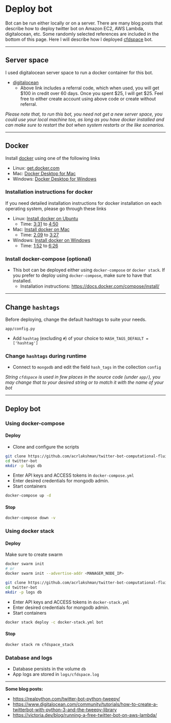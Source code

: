 # Deploy bot

Bot can be run either locally or on a server. There are many blog posts that describe how to deploy twitter bot on Amazon EC2, AWS Lambda, digitalocean, etc. Some randomly selected references are included in the bottom of this page. Here I will describe how I deployed [cfdspace](https://twitter.com/cfdspace) bot.

---

## Server space

I used digitalocean server space to run a docker container for this bot.

* [digitalocean](https://m.do.co/c/c647ddbfcfd9)
  * Above link includes a referral code, which when used, you will get $100 in credit over 60 days. Once you spent $25, I will get $25. Feel free to either create account using above code or create without referral.

_Please note that, to run this bot, you need not get a new server space, you could use your local machine too, as long as you have docker installed and can make sure to restart the bot when system restarts or the like scenarios._

---

## Docker

Install [docker](https://www.docker.com/) using one of the following links

* Linux: [get.docker.com](https://get.docker.com/)
* Mac: [Docker Desktop for Mac](https://hub.docker.com/editions/community/docker-ce-desktop-mac)
* Windows: [Docker Desktop for Windows](https://hub.docker.com/editions/community/docker-ce-desktop-windows)

### Installation instructions for docker

If you need detailed installation instructions for docker installation on each operating system, please go through these links

* Linux: [Install docker on Ubuntu](https://youtu.be/bwHIUN9gti0?list=PL14zCGMQYkUprMVMXT-4-J1AIFYPEQmy-&t=211)
  * Time: [3:31](https://youtu.be/bwHIUN9gti0?list=PL14zCGMQYkUprMVMXT-4-J1AIFYPEQmy-&t=211) to [4:50](https://youtu.be/bwHIUN9gti0?list=PL14zCGMQYkUprMVMXT-4-J1AIFYPEQmy-&t=290)
* Mac: [Install docker on Mac](https://youtu.be/yWYfdam9iy4?list=PL14zCGMQYkUprMVMXT-4-J1AIFYPEQmy-&t=129)
  * Time: [2.09](https://youtu.be/yWYfdam9iy4?list=PL14zCGMQYkUprMVMXT-4-J1AIFYPEQmy-&t=129) to [3:27](https://youtu.be/yWYfdam9iy4?list=PL14zCGMQYkUprMVMXT-4-J1AIFYPEQmy-&t=207)
* Windows: [Install docker on Windows](https://youtu.be/K_7wavPEtCc?list=PL14zCGMQYkUprMVMXT-4-J1AIFYPEQmy-&t=112)
  * Time: [1:52](https://youtu.be/K_7wavPEtCc?list=PL14zCGMQYkUprMVMXT-4-J1AIFYPEQmy-&t=112) to [6:26](https://youtu.be/K_7wavPEtCc?list=PL14zCGMQYkUprMVMXT-4-J1AIFYPEQmy-&t=386)

### Install docker-compose (optional)

* This bot can be deployed either using `docker-compose` or `docker stack`. If you prefer to deploy using `docker-compose`, make sure to have that installed.
  * Installation instructions: https://docs.docker.com/compose/install/

---

## Change `hashtags`

Before deploying, change the default hashtags to suite your needs.

`app/config.py`
  * Add `hashtag` (excluding `#`) of your choice to `HASH_TAGS_DEFAULT = ['hashtag']`

### Change `hashtags` during runtime

* Connect to `mongodb` and edit the field `hash_tags` in the collection `config`

_String `cfdspace` is used in few places in the source code (under `app/`), you may change that to your desired string or to match it with the name of your bot_

---

## Deploy bot

### Using docker-compose

#### Deploy

- Clone and configure the scripts

```sh
git clone https://github.com/acrlakshman/twitter-bot-computational-fluids twitter-bot
cd twitter-bot
mkdir -p logs db
```

- Enter API keys and ACCESS tokens in `docker-compose.yml`
- Enter desired credentials for mongodb admin.
- Start containers

```sh
docker-compose up -d
```

#### Stop

```sh
docker-compose down -v
```

### Using docker stack

#### Deploy

Make sure to create swarm

```sh
docker swarm init
# or
docker swarm init --advertise-addr <MANAGER_NODE_IP>
```

```sh
git clone https://github.com/acrlakshman/twitter-bot-computational-fluids twitter-bot
cd twitter-bot
mkdir -p logs db
```

- Enter API keys and ACCESS tokens in `docker-stack.yml`
- Enter desired credentials for mongodb admin.
- Start containers

```sh
docker stack deploy -c docker-stack.yml bot
```

#### Stop

```sh
docker stack rm cfdspace_stack
```

### Database and logs

- Database persists in the volume `db`
- App logs are stored in `logs/cfdspace.log`

---

**Some blog posts:**

* https://realpython.com/twitter-bot-python-tweepy/
* https://www.digitalocean.com/community/tutorials/how-to-create-a-twitterbot-with-python-3-and-the-tweepy-library
* https://victoria.dev/blog/running-a-free-twitter-bot-on-aws-lambda/